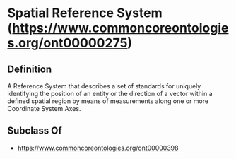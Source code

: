 # Spatial Reference System (https://www.commoncoreontologies.org/ont00000275)

## Definition
A Reference System that describes a set of standards for uniquely identifying the position of an entity or the direction of a vector within a defined spatial region by means of measurements along one or more Coordinate System Axes.

## Subclass Of
- https://www.commoncoreontologies.org/ont00000398


